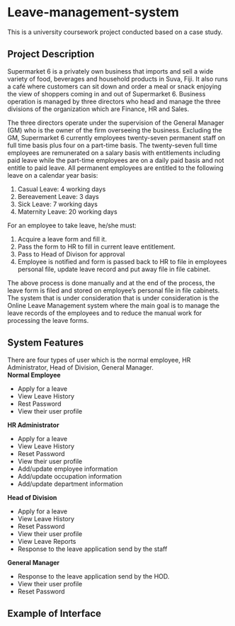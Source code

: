 # Leave-management-system
This is a university coursework project conducted based on a case study.
<h2>Project  Description </h2>
<p>Supermarket 6 is a privately own business that imports and sell a wide variety of food, beverages and household products in Suva, Fiji. It also runs a café where customers can sit 
down and order a meal or snack enjoying the view of shoppers coming in and out of Supermarket 6. Business operation is managed by three directors who head and manage the 
three divisions of the organization which are Finance, HR and Sales.
  
The three directors operate under the supervision of the General Manager (GM) who is the owner of the firm overseeing the business. Excluding the GM, Supermarket 6 currently employees twenty-seven permanent staff on full time basis plus four on a part-time basis. The twenty-seven full time employees are remunerated on a salary basis with entitlements including paid leave while the part-time employees are on a daily paid basis and not entitle to paid leave. All permanent employees are entitled to the following leave on a calendar year basis:</p>
1. Casual Leave: 4 working days
2. Bereavement Leave: 3 days 
3. Sick Leave: 7 working days
4. Maternity Leave: 20 working days
   
For an employee to take leave, he/she must:
1. Acquire a leave form and fill it.
2. Pass the form to HR to fill in current leave entitlement.
3. Pass to Head of Divison for approval
4. Employee is notified and form is passed back to HR to file in employees personal file, 
update leave record and put away file in file cabinet.

The above process is done manually and at the end of the process, the leave form is filed and stored on employee’s personal file in file cabinets. The system that is under consideration that 
is under consideration is the Online Leave Management system where the main goal is to manage the leave records of the employees and to reduce the manual work for processing the 
leave forms.

<h2>System Features </h2>
There are four types of user which is the normal employee, HR Administrator, Head of Division, General Manager.
</br>
<b> Normal Employee</b>
  <ul>
  <li>Apply for a leave</li>
  <li>View Leave History</li>
  <li>Rest Password</li>
  <li> View their user profile</li>
  </ul>
<b> HR Administrator</b>
  <ul>
  <li>Apply for a leave</li>
  <li> View Leave History </li>
  <li> Reset Password </li>
  <li> View their user profile </li>
  <li> Add/update employee information </li>
  <li>Add/update occupation information</li>
  <li>Add/update department information </li></ul>
  <b> Head of Division </b>
  <ul>
  <li>Apply for a leave</li>
  <li> View Leave History </li>
  <li> Reset Password </li>
  <li> View their user profile </li>
  <li> View Leave Reports </li>
  <li>Response to the leave application send by the staff</li></ul>
  <b>General Manager</b>
  <ul>
  <li>Response to the leave application send by the HOD.</li>
  <li> View their user profile </li>
  <li> Reset Password </li></ul>
<h2>Example of Interface</h2>



